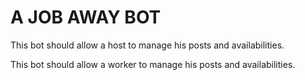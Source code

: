 
# A JOB AWAY BOT


This bot should allow a host to manage his posts and availabilities.

This bot should allow a worker to manage his posts and availabilities.
